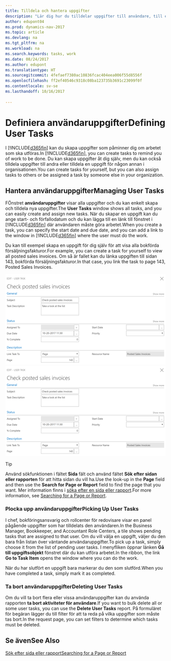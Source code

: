 ```yaml
---
title: Tilldela och hantera uppgifter
description: "Lär dig hur du tilldelar uppgifter till användare, till exempel en beräkning i Dynamics NAV"
author: edupont04
ms.prod: dynamics-nav-2017
ms.topic: article
ms.devlang: na
ms.tgt_pltfrm: na
ms.workload: na
ms.search.keywords: tasks, work
ms.date: 08/24/2017
ms.author: edupont
ms.translationtype: HT
ms.sourcegitcommit: 4fefaef7380ac10836fcac404eea006f55d8556f
ms.openlocfilehash: ff2ef40546c9318c08ba123735b3691c23099f0f
ms.contentlocale: sv-se
ms.lasthandoff: 10/16/2017

---
```

# <a name="defining-user-tasks"></a><span data-ttu-id="23cca-103">Definiera användaruppgifter</span><span class="sxs-lookup"><span data-stu-id="23cca-103">Defining User Tasks</span></span>
<span data-ttu-id="23cca-104">I [!INCLUDE[d365fin](includes/d365fin_md.md)] kan du skapa uppgifter som påminner dig om arbetet som ska utföras.</span><span class="sxs-lookup"><span data-stu-id="23cca-104">In [!INCLUDE[d365fin](includes/d365fin_md.md)], you can create tasks to remind you of work to be done.</span></span> <span data-ttu-id="23cca-105">Du kan skapa uppgifter åt dig själv, men du kan också tilldela uppgifter till andra eller tilldela en uppgift för någon annan i organisationen.</span><span class="sxs-lookup"><span data-stu-id="23cca-105">You can create tasks for yourself, but you can also assign tasks to others or be assigned a task by someone else in your organization.</span></span>  

## <a name="managing-user-tasks"></a><span data-ttu-id="23cca-106">Hantera användaruppgifter</span><span class="sxs-lookup"><span data-stu-id="23cca-106">Managing User Tasks</span></span>
<span data-ttu-id="23cca-107">FÖnstret **användaruppgifter** visar alla uppgifter och du kan enkelt skapa och tilldela nya uppgifter.</span><span class="sxs-lookup"><span data-stu-id="23cca-107">The **User Tasks** window shows all tasks, and you can easily create and assign new tasks.</span></span> <span data-ttu-id="23cca-108">När du skapar en uppgift kan du ange start- och förfallodatum och du kan lägga till en länk till fönstret i [!INCLUDE[d365fin](includes/d365fin_md.md)] där användaren måste göra arbetet.</span><span class="sxs-lookup"><span data-stu-id="23cca-108">When you create a task, you can specify the start date and due date, and you can add a link to the window in [!INCLUDE[d365fin](includes/d365fin_md.md)] where the user must do the work.</span></span>  

<span data-ttu-id="23cca-109">Du kan till exempel skapa en uppgift för dig själv för att visa alla bokförda försäljningsfakturor.</span><span class="sxs-lookup"><span data-stu-id="23cca-109">For example, you can create a task for yourself to view all posted sales invoices.</span></span> <span data-ttu-id="23cca-110">Om så är fallet kan du länka uppgiften till sidan 143, bokförda försäljningsfakturor.</span><span class="sxs-lookup"><span data-stu-id="23cca-110">In that case, you link the task to page 143, Posted Sales Invoices.</span></span>  

<span data-ttu-id="23cca-111">![Exempel på en användaruppgift](media/across-user-tasks/sample-user-task.png "exempel på en användaruppgift")</span><span class="sxs-lookup"><span data-stu-id="23cca-111">![Example of a User Task](media/across-user-tasks/sample-user-task.png "Example of a user task")</span></span>

> [!TIP]  
>  <span data-ttu-id="23cca-112">Använd sökfunktionen i fältet **Sida** fält och använd fältet **Sök efter sidan eller rapporten** för att hitta sidan du vill ha.</span><span class="sxs-lookup"><span data-stu-id="23cca-112">Use the look-up in the **Page** field and then use the **Search for Page or Report** field to find the page that you want.</span></span> <span data-ttu-id="23cca-113">Mer information finns i [söka efter en sida eller rapport](ui-search.md).</span><span class="sxs-lookup"><span data-stu-id="23cca-113">For more information, see [Searching for a Page or Report](ui-search.md).</span></span>  

### <a name="picking-up-user-tasks"></a><span data-ttu-id="23cca-114">Plocka upp användaruppgifter</span><span class="sxs-lookup"><span data-stu-id="23cca-114">Picking Up User Tasks</span></span>
<span data-ttu-id="23cca-115">I chef, bokföringsansvarig och rollcenter för redovisare visar en panel pågående uppgifter som har tilldelats den användaren.</span><span class="sxs-lookup"><span data-stu-id="23cca-115">In the Business Manager, Bookkeeper, and Accountant Role Centers, a tile shows pending tasks that are assigned to that user.</span></span> <span data-ttu-id="23cca-116">Om du vill välja en uppgift, väljer du den bara från listan över väntande användaruppgifter.</span><span class="sxs-lookup"><span data-stu-id="23cca-116">To pick up a task, simply choose it from the list of pending user tasks.</span></span> <span data-ttu-id="23cca-117">I menyfliken öppnar länken **Gå till uppgiftsobjekt** fönstret där du kan utföra arbetet.</span><span class="sxs-lookup"><span data-stu-id="23cca-117">In the ribbon, the link **Go to Task Item** opens the window where you can do the work.</span></span>  

<span data-ttu-id="23cca-118">När du har slutfört en uppgift bara markerar du den som slutförd.</span><span class="sxs-lookup"><span data-stu-id="23cca-118">When you have completed a task, simply mark it as completed.</span></span>  

### <a name="deleting-user-tasks"></a><span data-ttu-id="23cca-119">Ta bort användaruppgifter</span><span class="sxs-lookup"><span data-stu-id="23cca-119">Deleting User Tasks</span></span>
<span data-ttu-id="23cca-120">Om du vill ta bort flera eller vissa användaruppgifter kan du använda rapporten **ta bort aktiviteter för användare**.</span><span class="sxs-lookup"><span data-stu-id="23cca-120">If you want to bulk delete all or some user tasks, you can use the **Delete User Tasks** report.</span></span> <span data-ttu-id="23cca-121">På formuläret för begäran lägger du till filter för att ta reda på vilka uppgifter som måste tas bort.</span><span class="sxs-lookup"><span data-stu-id="23cca-121">In the request page, you can set filters to determine which tasks must be deleted.</span></span>  

## <a name="see-also"></a><span data-ttu-id="23cca-122">Se även</span><span class="sxs-lookup"><span data-stu-id="23cca-122">See Also</span></span>
[<span data-ttu-id="23cca-123">Sök efter sida eller rapport</span><span class="sxs-lookup"><span data-stu-id="23cca-123">Searching for a Page or Report</span></span>](ui-search.md)  

